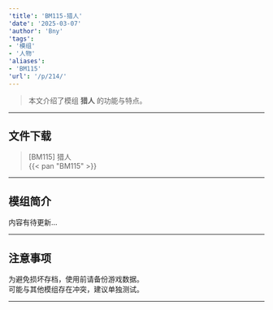 ```yaml
---
'title': 'BM115-猎人'
'date': '2025-03-07'
'author': 'Bny'
'tags':
- '模组'
- '人物'
'aliases':
- 'BM115'
'url': '/p/214/'
---
```


> 本文介绍了模组 **猎人** 的功能与特点。

---

## 文件下载

> [BM115] 猎人  
{{< pan "BM115" >}}  

---

## 模组简介

>  
内容有待更新...  

---

## 注意事项

>  
为避免损坏存档，使用前请备份游戏数据。  
可能与其他模组存在冲突，建议单独测试。  

---

